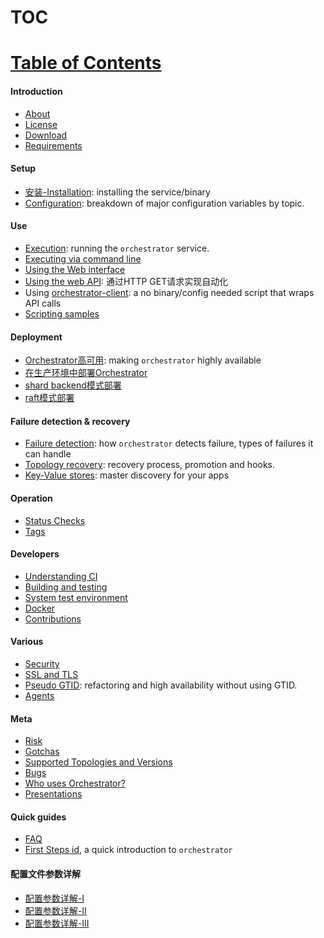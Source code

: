 # TOC
# [Table of Contents](https://github.com/openark/orchestrator/tree/master/docs#introduction)
#### Introduction
* [About](https://github.com/Fanduzi/orchestrator-chn-doc/blob/master/Introduction/About.md)
* [License](https://github.com/Fanduzi/orchestrator-chn-doc/blob/master/Introduction/License.md)
* [Download](https://github.com/Fanduzi/orchestrator-chn-doc/blob/master/Introduction/Download.md)
* [Requirements](https://github.com/Fanduzi/orchestrator-chn-doc/blob/master/Introduction/Requirements.md)

#### Setup
* [安装-Installation](https://github.com/Fanduzi/orchestrator-chn-doc/blob/master/Setup/%E9%83%A8%E7%BD%B2/%E5%AE%89%E8%A3%85-Installation.md): installing the service/binary
* [Configuration](https://github.com/Fanduzi/orchestrator-chn-doc/blob/master/Setup/%E9%85%8D%E7%BD%AE/Configuration.md): breakdown of major configuration variables by topic.

#### Use
* [Execution](https://github.com/Fanduzi/orchestrator-chn-doc/blob/master/Use/Execution.md): running the `orchestrator` service.
* [Executing via command line](https://github.com/Fanduzi/orchestrator-chn-doc/blob/master/Use/Executing%20via%20command%20line.md)
* [Using the Web interface](https://github.com/Fanduzi/orchestrator-chn-doc/blob/master/Use/Using%20the%20Web%20interface.md)
* [Using the web API](https://github.com/Fanduzi/orchestrator-chn-doc/blob/master/Use/Using%20the%20web%20API.md): 通过HTTP GET请求实现自动化
*  Using [orchestrator-client](https://github.com/Fanduzi/orchestrator-chn-doc/blob/master/Use/orchestrator-client.md): a no binary/config needed script that wraps API calls
* [Scripting samples](https://github.com/Fanduzi/orchestrator-chn-doc/blob/master/Use/Scripting%20samples.md)

#### Deployment
* [Orchestrator高可用](https://github.com/Fanduzi/orchestrator-chn-doc/blob/master/Deployment/Orchestrator高可用.md): making `orchestrator` highly available
* [在生产环境中部署Orchestrator](https://github.com/Fanduzi/orchestrator-chn-doc/blob/master/Deployment/在生产环境中部署Orchestrator.md)
* [shard backend模式部署](https://github.com/Fanduzi/orchestrator-chn-doc/blob/master/Deployment/shard%20backend模式部署.md)
* [raft模式部署](https://github.com/Fanduzi/orchestrator-chn-doc/blob/master/Deployment/raft模式部署.md)

#### Failure detection & recovery
* [Failure detection](https://github.com/Fanduzi/orchestrator-chn-doc/blob/master/Failure%20detection%20%26%20recovery/Failure%20detection.md): how `orchestrator` detects failure, types of failures it can handle
* [Topology recovery](https://github.com/Fanduzi/orchestrator-chn-doc/blob/master/Failure%20detection%20%26%20recovery/Topology%20recovery.md): recovery process, promotion and hooks.
* [Key-Value stores](https://github.com/Fanduzi/orchestrator-chn-doc/blob/master/Failure%20detection%20%26%20recovery/Key-Value%20stores.md): master discovery for your apps

#### Operation
* [Status Checks](https://github.com/Fanduzi/orchestrator-chn-doc/blob/master/Operation/Status%20Checks.md)
* [Tags](https://github.com/Fanduzi/orchestrator-chn-doc/blob/master/Operation/Tags.md)

#### Developers
* [Understanding CI](https://github.com/Fanduzi/orchestrator-chn-doc/blob/master/Developers/Understanding%20CI.md)
* [Building and testing](https://github.com/Fanduzi/orchestrator-chn-doc/blob/master/Developers/Building%20and%20testing.md)
* [System test environment](https://github.com/Fanduzi/orchestrator-chn-doc/blob/master/System%20test%20environment.md)
* [Docker](https://github.com/Fanduzi/orchestrator-chn-doc/blob/master/Developers/Docker.md)
* [Contributions](https://github.com/Fanduzi/orchestrator-chn-doc/blob/master/Developers/Contributions.md)

#### Various
* [Security](https://github.com/Fanduzi/orchestrator-chn-doc/blob/master/Various/Security.md)
* [SSL and TLS](https://github.com/Fanduzi/orchestrator-chn-doc/blob/master/Various/SSL%20and%20TLS.md)
* [Pseudo GTID](https://github.com/Fanduzi/orchestrator-chn-doc/blob/master/Various/Pseudo%20GTID.md): refactoring and high availability without using GTID.
* [Agents](https://github.com/Fanduzi/orchestrator-chn-doc/blob/master/Various/Agents.md)

#### Meta
* [Risk](https://github.com/Fanduzi/orchestrator-chn-doc/blob/master/Meta/Risk.md)
* [Gotchas](https://github.com/Fanduzi/orchestrator-chn-doc/blob/master/Meta/Gotchas.md)
* [Supported Topologies and Versions](https://github.com/Fanduzi/orchestrator-chn-doc/blob/master/Meta/Supported%20Topologies%20and%20Versions.md)
* [Bugs](https://github.com/Fanduzi/orchestrator-chn-doc/blob/master/Meta/Bugs.md)
* [Who uses Orchestrator?](https://github.com/Fanduzi/orchestrator-chn-doc/blob/master/Meta/Who%20uses%20Orchestrator%20.md)
* [Presentations](https://github.com/Fanduzi/orchestrator-chn-doc/blob/master/Meta/Presentations.md)

#### Quick guides
* [FAQ](https://github.com/Fanduzi/orchestrator-chn-doc/blob/master/Quick%20guides/FAQ.md)
* [First Steps id](https://github.com/Fanduzi/orchestrator-chn-doc/blob/master/Quick%20guides/First%20Steps.md), a quick introduction to `orchestrator`

#### 配置文件参数详解
* [配置参数详解-Ⅰ](https://github.com/Fanduzi/orchestrator-chn-doc/blob/master/Setup/配置/配置参数详解-Ⅰ.md)
* [配置参数详解-Ⅱ](https://github.com/Fanduzi/orchestrator-chn-doc/blob/master/Setup/配置/配置参数详解-Ⅱ.md)
* [配置参数详解-III](https://github.com/Fanduzi/orchestrator-chn-doc/blob/master/Setup/配置/配置参数详解-III.md)
